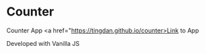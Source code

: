 # Counter
Counter App
<a href="https://tingdan.github.io/counter>Link to App</a>

Developed with Vanilla JS
